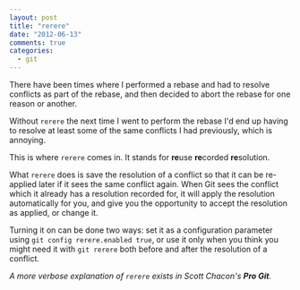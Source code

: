 ```yaml
---
layout: post
title: "rerere"
date: "2012-06-13"
comments: true
categories:
  - git
---
```

There have been times where I performed a rebase and had to resolve conflicts as part of the rebase, and then decided to abort the rebase for one reason or another.

<!--more-->

Without `rerere` the next time I went to perform the rebase I'd end up having to resolve at least some of the same conflicts I had previously, which is annoying.

This is where `rerere` comes in. It stands for **re**use **re**corded **re**solution.

What `rerere` does is save the resolution of a conflict so that it can be re-applied later if it sees the same conflict again. When Git sees the conflict which it already has a resolution recorded for, it will apply the resolution automatically for you, and give you the opportunity to accept the resolution as applied, or change it.

Turning it on can be done two ways: set it as a configuration parameter using `git config rerere.enabled true`, or use it only when you think you might need it with `git rerere` both before and after the resolution of a conflict.

*A more verbose explanation of `rerere` exists in Scott Chacon's **Pro Git***.
